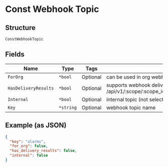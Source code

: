 
# Const Webhook Topic

## Structure

`ConstWebhookTopic`

## Fields

| Name | Type | Tags | Description |
|  --- | --- | --- | --- |
| `ForOrg` | `*bool` | Optional | can be used in org webhooks, optional |
| `HasDeliveryResults` | `*bool` | Optional | supports webhook delivery results /api/v1/:scope/:scope_id/webhooks/:webhook_id/events/search |
| `Internal` | `*bool` | Optional | internal topic (not selectable in site/org webhooks) |
| `Key` | `*string` | Optional | webhook topic name |

## Example (as JSON)

```json
{
  "key": "alarms",
  "for_org": false,
  "has_delivery_results": false,
  "internal": false
}
```


